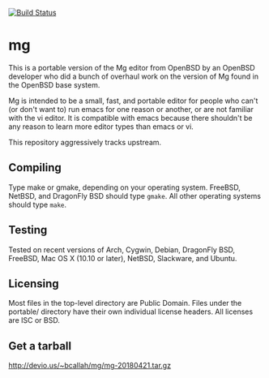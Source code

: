 [![Build Status](https://travis-ci.org/ibara/mg.svg?branch=master)](https://travis-ci.org/ibara/mg)

mg
==
This is a portable version of the Mg editor from OpenBSD by an OpenBSD
developer who did a bunch of overhaul work on the version of Mg found in
the OpenBSD base system.

Mg is intended to be a small, fast, and portable editor for people who
can't (or don't want to) run emacs for one reason or another, or are not
familiar with the vi editor. It is compatible with emacs because there
shouldn't be any reason to learn more editor types than emacs or vi.

This repository aggressively tracks upstream.

Compiling
---------
Type make or gmake, depending on your operating system.
FreeBSD, NetBSD, and DragonFly BSD should type `gmake`.
All other operating systems should type `make`.

Testing
-------
Tested on recent versions of Arch, Cygwin, Debian, DragonFly BSD, FreeBSD,
Mac OS X (10.10 or later), NetBSD, Slackware, and Ubuntu.

Licensing
---------
Most files in the top-level directory are Public Domain. Files under the
portable/ directory have their own individual license headers.
All licenses are ISC or BSD.

Get a tarball
-------------
http://devio.us/~bcallah/mg/mg-20180421.tar.gz
